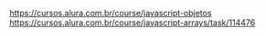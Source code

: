 https://cursos.alura.com.br/course/javascript-objetos
https://cursos.alura.com.br/course/javascript-arrays/task/114476
